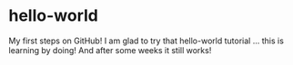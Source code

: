 # hello-world
My first steps on GitHub!
I am glad to try that hello-world tutorial ... this is learning by doing!
And after some weeks it still works!
